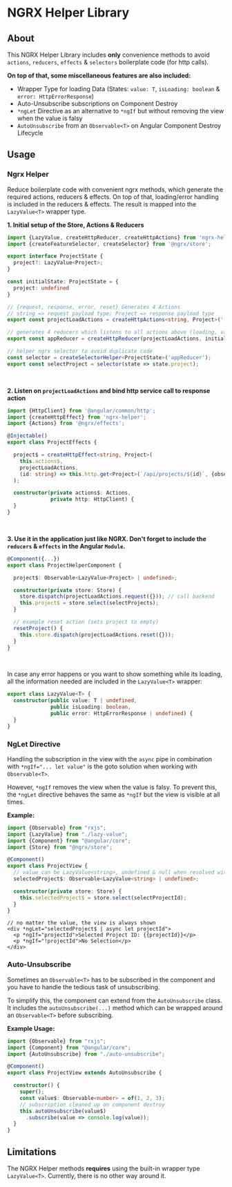# NGRX Helper Library

## About

This NGRX Helper Library includes **only** convenience methods to avoid `actions`, `reducers`, `effects` & `selectors`
boilerplate code (for http calls).

**On top of that, some miscellaneous features are also included:**

* Wrapper Type for loading Data (States: `value: T`, `isLoading: boolean` & `error: HttpErrorResponse`)
* Auto-Unsubscribe subscriptions on Component Destroy
* `*ngLet` Directive as an alternative to `*ngIf` but without removing the view when the value is falsy
* `AutoUnsubscribe` from an `Observable<T>` on Angular Component Destroy Lifecycle

## Usage

### Ngrx Helper

Reduce boilerplate code with convenient ngrx methods, which generate the required actions, reducers & effects. On top of
that, loading/error handling is included in the reducers & effects. The result is mapped into the `LazyValue<T>` wrapper
type.

**1. Initial setup of the Store, Actions & Reducers**

````typescript
import {LazyValue, createHttpReducer, createHttpActions} from 'ngrx-helper';
import {createFeatureSelector, createSelector} from '@ngrx/store';

export interface ProjectState {
  project?: LazyValue<Project>;
}

const initialState: ProjectState = {
  project: undefined
}

// {request, response, error, reset} Generates 4 Actions
// string => request payload type; Project => response payload type
export const projectLoadActions = createHttpActions<string, Project>('[PROJECT] Project by ID');

// generates 4 reducers which listens to all actions above (loading, value, error, empty)
export const appReducer = createHttpReducer(projectLoadActions, initialState, 'project');

// helper ngrx selector to avoid duplicate code
const selector = createSelectorHelper<ProjectState>('appReducer');
export const selectProject = selector(state => state.project);
````

<br>

**2. Listen on `projectLoadActions` and bind http service call to response action**

````typescript
import {HttpClient} from '@angular/common/http';
import {createHttpEffect} from 'ngrx-helper';
import {Actions} from '@ngrx/effects';

@Injectable()
export class ProjectEffects {

  project$ = createHttpEffect<string, Project>(
    this.actions$,
    projectLoadActions,
    (id: string) => this.http.get<Project>(`/api/projects/${id}`, {observe: 'response'})
  );

  constructor(private actions$: Actions,
              private http: HttpClient) {
  }
}
````

<br>

**3. Use it in the application just like NGRX. Don't forget to include the `reducers` & `effects` in the
Angular `Module`.**

````typescript
@Component({...})
export class ProjectHelperComponent {

  project$: Observable<LazyValue<Project> | undefined>;

  constructor(private store: Store) {
    store.dispatch(projectLoadActions.request({})); // call backend
    this.project$ = store.select(selectProjects);
  }

  // example reset action (sets project to empty)
  resetProject() {
    this.store.dispatch(projectLoadActions.reset({}));
  }
}
````

<br>

In case any error happens or you want to show something while its loading, all the information needed are included in
the `LazyValue<T>` wrapper:

````typescript
export class LazyValue<T> {
  constructor(public value: T | undefined,
              public isLoading: boolean,
              public error: HttpErrorResponse | undefined) {
  }
}
````

### NgLet Directive

Handling the subscription in the view with the `async` pipe in combination with `*ngIf="... let value"` is the goto
solution when working with `Observable<T>`.

However, `*ngIf` removes the view when the value is falsy. To prevent this, the `*ngLet` directive behaves the same
as `*ngIf` but the view is visible at all times.

**Example:**

```typescript
import {Observable} from "rxjs";
import {LazyValue} from "./lazy-value";
import {Component} from "@angular/core";
import {Store} from "@ngrx/store";

@Component()
export class ProjectView {
  // value can be LazyValue<string>, undefined & null when resolved with async
  selectedProject$: Observable<LazyValue<string> | undefined>;

  constructor(private store: Store) {
    this.selectedProject$ = store.select(selectProjectId);
  }
}
```

```angular2html
// no matter the value, the view is always shown
<div *ngLet="selectedProject$ | async let projectId">
  <p *ngIf="projectId">Selected Project ID: {{projectId}}</p>
  <p *ngIf="!projectId">No Selection</p>
</div>
```

### Auto-Unsubscribe

Sometimes an `Observable<T>` has to be subscribed in the component and you have to handle the tedious task of
unsubscribing.

To simplify this, the component can extend from the `AutoUnsubscribe` class.
It includes the `autoUnsubscribe(...)` method which can be wrapped around an `Observable<T>` before subscribing.

**Example Usage:**

```typescript
import {Observable} from "rxjs";
import {Component} from "@angular/core";
import {AutoUnsubscribe} from "./auto-unsubscribe";

@Component()
export class ProjectView extends AutoUnsubscribe {

  constructor() {
    super();
    const value$: Observable<number> = of(1, 2, 3);
    // subscription cleaned up on component destroy
    this.autoUnsubscribe(value$)
      .subscribe(value => console.log(value));
  }
}
```

## Limitations

The NGRX Helper methods **requires** using the built-in wrapper type `LazyValue<T>`. Currently, there is no other way
around it.
